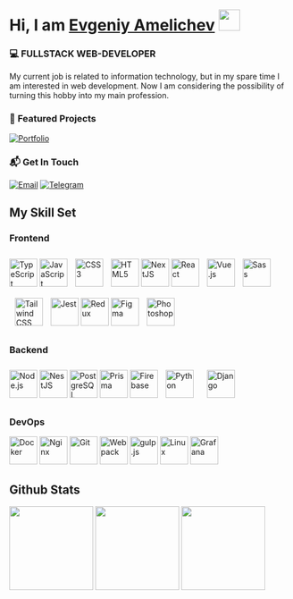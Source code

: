 <h1 align="left">Hi, I am <a href="https://p0lluxstar.ru/" target="_blank">Evgeniy Amelichev</a> 
<img src="https://github.com/blackcater/blackcater/raw/main/images/Hi.gif" height="38"/></h1>

### **💻 FULLSTACK WEB-DEVELOPER**

<div align="left">
My current job is related to information technology, but in my spare time I am interested in web development. Now I am considering the possibility of turning this hobby into my main profession.
</div>  

### 🚀 **Featured Projects**
[![Portfolio](https://img.shields.io/badge/🌐_View_My_Portfolio-Click_Here-success?style=flat-square)](https://p0lluxstar.ru/)

### 📬 **Get In Touch**
[![Email](https://img.shields.io/badge/📧_Email-polluxstar@yandex.ru-red?style=flat-square)](mailto:polluxstar@yandex.ru)
[![Telegram](https://img.shields.io/badge/📱_Telegram-@p0lluxstar-blue?style=flat-square)](https://t.me/p0lluxstar)

## My Skill Set  
<div style="display: block; text-align: left;">

  <div style="flex: 1; min-width: 300px;">
    <h3>Frontend</h3>
    <div>
      <a href="https://www.typescriptlang.org/" target="_blank"><img src="https://profilinator.rishav.dev/skills-assets/typescript-original.svg" alt="TypeScript" height="50" /></a>
      <a href="https://www.javascript.com/" target="_blank"><img src="https://profilinator.rishav.dev/skills-assets/javascript-original.svg" alt="JavaScript" height="50" /></a>
      <a href="https://www.w3schools.com/css/" target="_blank"><img style="margin: 10px" src="https://profilinator.rishav.dev/skills-assets/css3-original-wordmark.svg" alt="CSS3" height="50" /></a> 
      <a href="https://en.wikipedia.org/wiki/HTML5" target="_blank"><img src="https://profilinator.rishav.dev/skills-assets/html5-original-wordmark.svg" alt="HTML5" height="50" /></a>
      <a href="https://nextjs.org/" target="_blank"><img src="https://profilinator.rishav.dev/skills-assets/nextjs.png" alt="NextJS" height="50" /></a>
      <a href="https://reactjs.org/" target="_blank"><img src="https://profilinator.rishav.dev/skills-assets/react-original-wordmark.svg" alt="React" height="50" /></a>
      <a href="https://vuejs.org/" target="_blank"><img style="margin: 10px" src="https://profilinator.rishav.dev/skills-assets/vuejs-original-wordmark.svg" alt="Vue.js" height="50" /></a>  
      <a href="https://sass-lang.com/" target="_blank"><img src="https://profilinator.rishav.dev/skills-assets/sass-original.svg" alt="Sass" height="50" /></a>
      <a href="https://www.tailwindcss.com/" target="_blank"><img style="margin: 10px" src="https://profilinator.rishav.dev/skills-assets/tailwindcss.svg" alt="Tailwind CSS" height="50" /></a>  
      <a href="https://www.jestjs.io/" target="_blank"><img src="https://profilinator.rishav.dev/skills-assets/jest.svg" alt="Jest" height="50" /></a>
      <a href="https://redux.js.org/" target="_blank"><img src="https://profilinator.rishav.dev/skills-assets/redux-original.svg" alt="Redux" height="50" /></a>
      <a href="https://www.figma.com/" target="_blank"><img src="https://profilinator.rishav.dev/skills-assets/figma-icon.svg" alt="Figma" height="50" /></a>
      <a href="https://www.adobe.com/in/products/photoshop.html" target="_blank"><img style="margin: 10px" src="https://profilinator.rishav.dev/skills-assets/photoshop-plain.svg" alt="Photoshop" height="50" /></a>
</div>
    </div>
  </div>

  <div style="flex: 1; min-width: 300px;">
    <h3>Backend</h3>
    <div>
      <a href="https://nodejs.org/" target="_blank"><img src="https://profilinator.rishav.dev/skills-assets/nodejs-original-wordmark.svg" alt="Node.js" height="50" /></a>
      <a href="https://nestjs.com/" target="_blank"><img src="https://profilinator.rishav.dev/skills-assets/nestjs.svg" alt="NestJS" height="50" /></a>
      <a href="https://www.postgresql.org/" target="_blank"><img src="https://profilinator.rishav.dev/skills-assets/postgresql-original-wordmark.svg" alt="PostgreSQL" height="50" /></a>
      <a href="https://www.prisma.io/" target="_blank"><img src="https://profilinator.rishav.dev/skills-assets/prisma.png" alt="Prisma" height="50" /></a>
      <a href="https://firebase.google.com/" target="_blank"><img src="https://profilinator.rishav.dev/skills-assets/firebase.png" alt="Firebase" height="50" /></a>
      <a href="https://www.python.org/" target="_blank"><img style="margin: 10px" src="https://profilinator.rishav.dev/skills-assets/python-original.svg" alt="Python" height="50" /></a>  
      <a href="https://www.djangoproject.com/" target="_blank"><img style="margin: 10px" src="https://profilinator.rishav.dev/skills-assets/django-original.svg" alt="Django" height="50" /></a> 
    </div>
  </div>

  <div style="flex: 1; min-width: 300px;">
    <h3>DevOps</h3>
    <div>
      <a href="https://www.docker.com/" target="_blank"><img src="https://profilinator.rishav.dev/skills-assets/docker-original-wordmark.svg" alt="Docker" height="50" /></a>
      <a href="https://www.nginx.com/" target="_blank"><img src="https://profilinator.rishav.dev/skills-assets/nginx-original.svg" alt="Nginx" height="50" /></a>
      <a href="https://github.com/" target="_blank"><img src="https://profilinator.rishav.dev/skills-assets/git-scm-icon.svg" alt="Git" height="50" /></a>
      <a href="https://webpack.js.org/" target="_blank"><img src="https://profilinator.rishav.dev/skills-assets/webpack-original.svg" alt="Webpack" height="50" /></a>
      <a href="https://gulpjs.com/" target="_blank"><img src="https://profilinator.rishav.dev/skills-assets/gulp-plain.svg" alt="gulp.js" height="50" /></a>
      <a href="https://www.linux.org/" target="_blank"><img src="https://profilinator.rishav.dev/skills-assets/linux-original.svg" alt="Linux" height="50" /></a>
      <a href="https://grafana.com/" target="_blank"><img src="https://profilinator.rishav.dev/skills-assets/grafana.png" alt="Grafana" height="50" /></a>
    </div>
  </div>

</div>


## Github Stats 

<div align="left">
  <img src="http://github-profile-summary-cards.vercel.app/api/cards/stats?username=p0lluxstar&theme=default" height="150px"/>
  <img src="http://github-profile-summary-cards.vercel.app/api/cards/repos-per-language?username=p0lluxstar&theme=default" height="150px"/>
  <img src="http://github-profile-summary-cards.vercel.app/api/cards/most-commit-language?username=p0lluxstar&theme=default" height="150px"/>
  <!-- <img src="http://github-profile-summary-cards.vercel.app/api/cards/productive-time?username=p0lluxstar&theme=default&utcOffset=3" height="140px"/> -->
</div>


